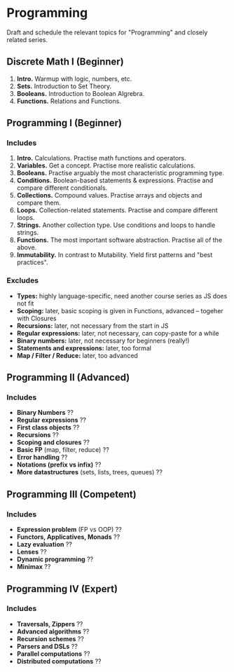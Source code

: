 # Programming
 
Draft and schedule the relevant topics for "Programming" and closely related series.

## Discrete Math I (Beginner)

1. **Intro.** Warmup with logic, numbers, etc.
2. **Sets.** Introduction to Set Theory.
3. **Booleans.** Introduction to Boolean Algrebra. 
3. **Functions.** Relations and Functions. 

## Programming I (Beginner)

### Includes

1. **Intro.** Calculations. Practise math functions and operators.
2. **Variables.** Get a concept. Practise more realistic calculations.
3. **Booleans.** Practise arguably the most characteristic programming type.
4. **Conditions.** Boolean-based statements & expressions. Practise and compare different conditionals.
5. **Collections.** Compound values. Practise arrays and objects and compare them.
6. **Loops.** Collection-related statements. Practise and compare different loops.
7. **Strings.** Another collection type. Use conditions and loops to handle strings.
8. **Functions.** The most important software abstraction. Practise all of the above.
9. **Immutability.** In contrast to Mutability. Yield first patterns and "best practices".

### Excludes

- **Types:** highly language-specific, need another course series as JS does not fit
- **Scoping:** later, basic scoping is given in Functions, advanced – togeher with Closures
- **Recursions:** later, not necessary from the start in JS
- **Regular expressions:** later, not necessary, can copy-paste for a while
- **Binary numbers:** later, not necessary for beginners (really!)
- **Statements and expressions:** later, too formal
- **Map / Filter / Reduce:** later, too advanced

## Programming II (Advanced)

### Includes

- **Binary Numbers** ??
- **Regular expressions** ??
- **First class objects** ??
- **Recursions** ??
- **Scoping and closures** ??
- **Basic FP** (map, filter, reduce) ??
- **Error handling** ??
- **Notations (prefix vs infix)** ??
- **More datastructures** (sets, lists, trees, queues) ??

## Programming III (Competent)

### Includes

- **Expression problem** (FP vs OOP) ??
- **Functors, Applicatives, Monads** ??
- **Lazy evaluation** ??
- **Lenses** ??
- **Dynamic programming** ??
- **Minimax** ??

## Programming IV (Expert)

### Includes

- **Traversals, Zippers** ??
- **Advanced algorithms** ??
- **Recursion schemes** ??
- **Parsers and DSLs** ??
- **Parallel computations** ??
- **Distributed computations** ??
